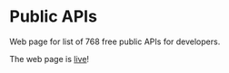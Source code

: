 # Public APIs

Web page for list of 768 free public APIs for developers.

The web page is <a href="https://apicluster.netlify.app" target="_blank">live</a>!
